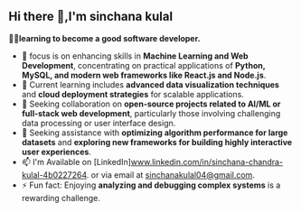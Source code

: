 ## Hi there 👋,I'm sinchana kulal


**👨‍💻learning to become a good software developer.**

- 🔭 focus is on enhancing skills in **Machine Learning and Web Development**, concentrating on practical applications of **Python, MySQL, and modern web frameworks like    React.js and Node.js**.
-  🌱 Current learning includes **advanced data visualization techniques** and **cloud deployment strategies** for scalable applications.
-   👯 Seeking collaboration on **open-source projects related to AI/ML or full-stack web development**, particularly those involving challenging data processing or user interface design.
-   🤔 Seeking assistance with **optimizing algorithm performance for large datasets** and **exploring new frameworks for building highly interactive user experiences**.
-   📫 I'm Available on [LinkedIn]www.linkedin.com/in/sinchana-chandra-kulal-4b0227264. or via email at sinchanakulal04@gmail.com.
-   ⚡ Fun fact: Enjoying **analyzing and debugging complex systems** is a rewarding challenge.



